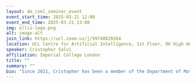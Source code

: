 ```yaml
---
layout: dm_csml_seminar_event
event_start_time: 2025-03-21 12:00
event_end_time: 2025-03-21 13:00
img: ellis-logo.png
alt: image-alt
join_link: https://ucl.zoom.us/j/99748820264
location: UCL Centre for Artificial Intelligence, 1st Floor, 90 High Holborn, London WC1V 6BH
speaker: Cristopher Salvi
affiliation: Imperial College London
title: ""
summary: ""
bio: "Since 2021, Cristopher has been a member of the Department of Mathematics at Imperial College London, first as a Chapman Postdoctoral Fellow and now as an Assistant Professor. Cristopher is also affiliated with Imperial-X, the college’s flagship institute for AI and data science. Prior to this, Cristopher completed his PhD at the University of Oxford under the supervision of Prof. Terry Lyons."
---
```

